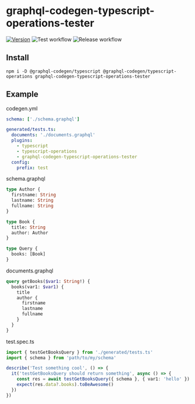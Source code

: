 # graphql-codegen-typescript-operations-tester

[![Version](https://img.shields.io/npm/v/graphql-codegen-typescript-operations-tester.svg)](https://www.npmjs.com/package/graphql-codegen-typescript-operations-tester)
![Test workflow](https://github.com/hellocomet/graphql-codegen-typescript-operations-tester/workflows/Tests/badge.svg?branch=main)
![Release workflow](https://github.com/hellocomet/graphql-codegen-typescript-operations-tester/workflows/Release%20package/badge.svg)

## Install

`npm i -D @graphql-codegen/typescript @graphql-codegen/typescript-operations graphql-codegen-typescript-operations-tester`

## Example

codegen.yml

```yaml
schema: ['./schema.graphql']

generated/tests.ts:
  documents: './documents.graphql'
  plugins:
    - typescript
    - typescript-operations
    - graphql-codegen-typescript-operations-tester
  config:
    prefix: test
```

schema.graphql

```graphql
type Author {
  firstname: String
  lastname: String
  fullname: String
}

type Book {
  title: String
  author: Author
}

type Query {
  books: [Book]
}
```

documents.graphql

```graphql
query getBooks($var1: String!) {
  books(var1: $var1) {
    title
    author {
      firstname
      lastname
      fullname
    }
  }
}
```

test.spec.ts

```typescript
import { testGetBooksQuery } from './generated/tests.ts'
import { schema } from 'path/to/my/schema'

describe('Test something cool', () => {
  it('testGetBooksQuery should return something', async () => {
    const res = await testGetBooksQuery({ schema }, { var1: 'hello' })
    expect(res.data?.books).toBeAwesome()
  })
})
```
